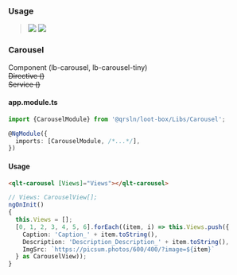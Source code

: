### Usage

> [![](https://img.shields.io/badge/Main-readme‌‌‌‌‌‌‌-white)](../../readme.desc.md) [![](https://img.shields.io/badge/readme-white)](readme.md)

### Carousel

Component (lb-carousel, lb-carousel-tiny)  
~~Directive ()~~  
~~Service ()~~

#### app.module.ts

```typescript
import {CarouselModule} from '@qrsln/loot-box/Libs/Carousel';

@NgModule({
  imports: [CarouselModule, /*...*/],
})
```  

#### Usage

```html
<qlt-carousel [Views]="Views"></qlt-carousel>

``` 

```typescript
// Views: CarouselView[];
ngOnInit()
{
  this.Views = [];
  [0, 1, 2, 3, 4, 5, 6].forEach((item, i) => this.Views.push({
    Caption: 'Caption_' + item.toString(),
    Description: 'Description_Description_' + item.toString(),
    ImgSrc: `https://picsum.photos/600/400/?image=${item}`
  } as CarouselView));
}
```   
